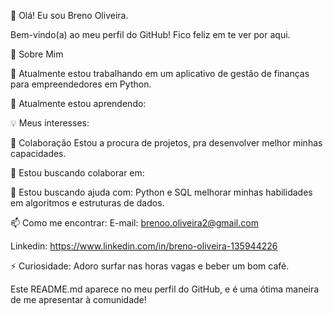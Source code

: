 👋 Olá! Eu sou Breno Oliveira.


Bem-vindo(a) ao meu perfil do GitHub! Fico feliz em te ver por aqui.

🌟 Sobre Mim

🔭 Atualmente estou trabalhando em um aplicativo de gestão de finanças para empreendedores em Python.

🌱 Atualmente estou aprendendo:

💡 Meus interesses: 

🤝 Colaboração
Estou a procura de projetos, pra desenvolver melhor minhas capacidades.

👯 Estou buscando colaborar em: 

🤔 Estou buscando ajuda com: Python e SQL melhorar minhas habilidades em algoritmos e estruturas de dados.

📫 Como me encontrar: 
E-mail: brenoo.oliveira2@gmail.com

Linkedin: https://www.linkedin.com/in/breno-oliveira-135944226

⚡ Curiosidade: Adoro surfar nas horas vagas e beber um bom café.

Este README.md aparece no meu perfil do GitHub, e é uma ótima maneira de me apresentar à comunidade!

